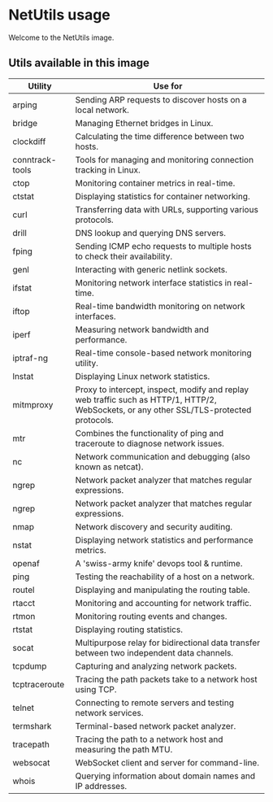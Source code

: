 # NetUtils usage

Welcome to the NetUtils image.

## Utils available in this image

| Utility | Use for |
|---------|---------|
| arping | Sending ARP requests to discover hosts on a local network. |
| bridge | Managing Ethernet bridges in Linux. |
| clockdiff | Calculating the time difference between two hosts. |
| conntrack-tools | Tools for managing and monitoring connection tracking in Linux. |
| ctop | Monitoring container metrics in real-time. |
| ctstat | Displaying statistics for container networking. |
| curl | Transferring data with URLs, supporting various protocols. |
| drill | DNS lookup and querying DNS servers. |
| fping | Sending ICMP echo requests to multiple hosts to check their availability. |
| genl | Interacting with generic netlink sockets. |
| ifstat | Monitoring network interface statistics in real-time. |
| iftop | Real-time bandwidth monitoring on network interfaces. |
| iperf | Measuring network bandwidth and performance. |
| iptraf-ng | Real-time console-based network monitoring utility. |
| lnstat | Displaying Linux network statistics. |
| mitmproxy | Proxy to intercept, inspect, modify and replay web traffic such as HTTP/1, HTTP/2, WebSockets, or any other SSL/TLS-protected protocols. |
| mtr | Combines the functionality of ping and traceroute to diagnose network issues. |
| nc | Network communication and debugging (also known as netcat). |
| ngrep | Network packet analyzer that matches regular expressions. |
| ngrep | Network packet analyzer that matches regular expressions. |
| nmap | Network discovery and security auditing. |
| nstat | Displaying network statistics and performance metrics. |
| openaf | A 'swiss-army knife' devops tool & runtime. |
| ping | Testing the reachability of a host on a network. |
| routel | Displaying and manipulating the routing table. |
| rtacct | Monitoring and accounting for network traffic. |
| rtmon | Monitoring routing events and changes. |
| rtstat | Displaying routing statistics. |
| socat | Multipurpose relay for bidirectional data transfer between two independent data channels. |
| tcpdump | Capturing and analyzing network packets. |
| tcptraceroute | Tracing the path packets take to a network host using TCP. |
| telnet | Connecting to remote servers and testing network services. |
| termshark | Terminal-based network packet analyzer. |
| tracepath | Tracing the path to a network host and measuring the path MTU. |
| websocat | WebSocket client and server for command-line. |
| whois | Querying information about domain names and IP addresses. |

